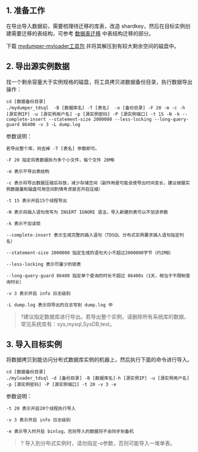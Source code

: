 ## 1. 准备工作
在导出导入数据前，需要梳理待迁移的库表，改造 shardkey，然后在目标实例创建需要迁移的表结构，可参考 [数据表迁移](https://cloud.tencent.com/document/product/557/8637) 中表结构迁移的部分。

下载 [mydumper-myloader工具包](https://tdsql-demo-1309409385.cos.ap-guangzhou.myqcloud.com/mydumper-myloader-for-tdsql.tar.gz) 并将其解压到有较大剩余空间的磁盘中。

## 2. 导出源实例数据
找一个剩余容量大于实例规格的磁盘，将工具拷贝进数据备份目录，执行数据导出操作：

```
cd [数据备份目录]
./mydumper_tdsql  -B [数据库名] -T [表名]  -o [备份目录] -F 20 -m -c -h [源实例IP] -u [源实例用户名] -p [源实例密码] -P [源实例端口] -t 15 -N -k --complete-insert --statement-size 2000000 --less-locking --long-query-guard 86400 -v 3 -L dump.log
```

参数说明：
```
若导出整个库，则去掉 -T [表名] 参数即可。

-F 20 指定将表数据拆为多个小文件，每个文件 20MB

-m 表示不导出表结构

-c 表示将导出数据压缩后存放，减少存储空间（副作用是可能会使导出时间变长，建议根据实例数据量和磁盘可用空间酌情考虑是否开启压缩）

-t 15 表示开启15个线程导出

-N 表示将插入语句改写为 INSERT IGNORE 语法，导入新建的表可以不加该参数

-k 表示不加读锁

--complete-insert 表示生成完整的插入语句（TDSQL 分布式实例要求插入语句指定列名）

--statement-size 2000000 指定生成的语句大小不超过2000000字节（约2MB）

--less-locking 表示尽量少的锁表

--long-query-guard 86400 指定单个查询的时长不超过 86400s（1天，相当于不限制查询时长）

-v 3 表示开启 info 日志级别

-L dump.log 表示将导出的日志写到 dump.log 中
```

> ?建议指定数据库进行导出。若导出整个实例，请删除所有系统库的数据，常见系统库有：sys,mysql,SysDB,test。

## 3. 导入目标实例
将数据拷贝到能访问分布式数据库实例的机器上，然后执行下面的命令进行导入。

```
cd [数据备份目录]
./myloader_tdsql -d [备份目录] -B [数据库名]-h [源实例IP] -u [源实例用户名] -p [源实例密码] -P [源实例端口] -t 20 -v 3 -e
```

参数说明：
```
-t 20 表示开启20个线程执行导入

-v 3 表示开启 info 日志级别

-e 表示导入时开启 binlog，否则导入的数据将不会同步到备机
```
 
> ? 导入到分布式实例时，请勿指定-o参数，否则可能导入一堆单表。
